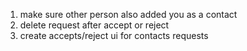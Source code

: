 <ol>
<li>make sure other person also added you as a contact</li>
<li>delete request after accept or reject</li>
<li>create accepts/reject ui for contacts requests</li>
</ol>